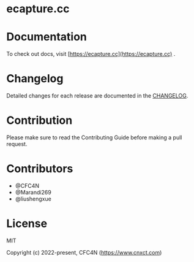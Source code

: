 # ecapture.cc

# Documentation
To check out docs, visit [https://ecapture.cc](https://ecapture.cc) .

# Changelog
Detailed changes for each release are documented in the [CHANGELOG](CHANGELOG.md).

# Contribution
Please make sure to read the Contributing Guide before making a pull request.

# Contributors
- @CFC4N
- @Marandi269
- @liushengxue

# License
MIT

Copyright (c) 2022-present, CFC4N (https://www.cnxct.com)
